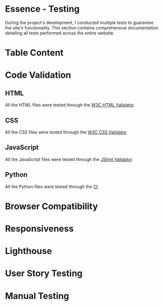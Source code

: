# Essence - Testing

During the project's development, I conducted multiple tests to guarantee the site's functionality. This section contains comprehensive documentation detailing all tests performed across the entire website.

# Table Content


# Code Validation

## HTML

All the HTML files were tested through the [W3C HTML Validator](https://validator.w3.org/). 


## CSS

All the CSS files were tested through the [W3C CSS Validator](https://jigsaw.w3.org/css-validator/#validate_by_input). 


## JavaScript

All the JavaScript files were tested through the [JShint Validator](https://jshint.com/).


## Python

All the Python files were tested through the [CI](https://pep8ci.herokuapp.com/).


# Browser Compatibility


# Responsiveness


# Lighthouse


# User Story Testing


# Manual Testing






